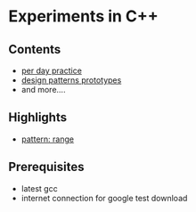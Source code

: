 # Experiments in C++

## Contents
 * [per day practice](https://github.com/rishikhaneja/cpp_experiments/blob/master/modules/practice/per_day/src/test.cpp)
 * [design patterns prototypes](https://github.com/rishikhaneja/cpp_experiments/tree/master/modules/patterns)
 * and more....

## Highlights

* [pattern: range](https://github.com/rishikhaneja/cpp_experiments/blob/master/modules/patterns/range/inc/range.hpp)

## Prerequisites

* latest gcc
* internet connection for google test download
